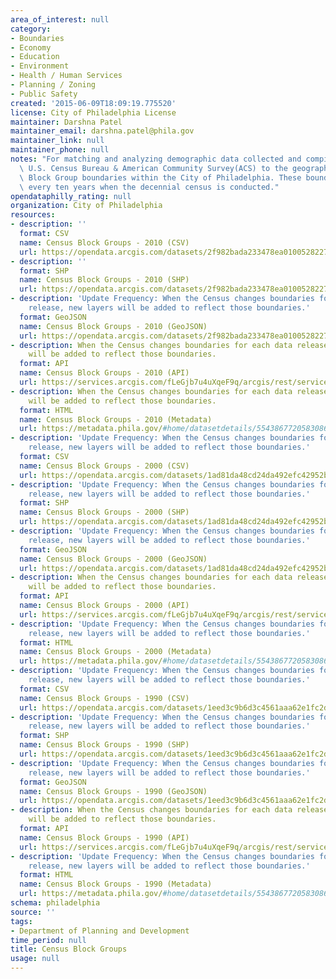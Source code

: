 ```yaml
---
area_of_interest: null
category:
- Boundaries
- Economy
- Education
- Environment
- Health / Human Services
- Planning / Zoning
- Public Safety
created: '2015-06-09T18:09:19.775520'
license: City of Philadelphia License
maintainer: Darshna Patel
maintainer_email: darshna.patel@phila.gov
maintainer_link: null
maintainer_phone: null
notes: "For matching and analyzing demographic data collected and compiled by the\
  \ U.S. Census Bureau & American Community Survey(ACS) to the geography of Census\
  \ Block Group boundaries within the City of Philadelphia. These boundaries can change\
  \ every ten years when the decennial census is conducted."
opendataphilly_rating: null
organization: City of Philadelphia
resources:
- description: ''
  format: CSV
  name: Census Block Groups - 2010 (CSV)
  url: https://opendata.arcgis.com/datasets/2f982bada233478ea0100528227febce_0.csv
- description: ''
  format: SHP
  name: Census Block Groups - 2010 (SHP)
  url: https://opendata.arcgis.com/datasets/2f982bada233478ea0100528227febce_0.zip
- description: 'Update Frequency: When the Census changes boundaries for each data
    release, new layers will be added to reflect those boundaries.'
  format: GeoJSON
  name: Census Block Groups - 2010 (GeoJSON)
  url: https://opendata.arcgis.com/datasets/2f982bada233478ea0100528227febce_0.geojson
- description: When the Census changes boundaries for each data release, new layers
    will be added to reflect those boundaries.
  format: API
  name: Census Block Groups - 2010 (API)
  url: https://services.arcgis.com/fLeGjb7u4uXqeF9q/arcgis/rest/services/Census_Block_Groups_2010/FeatureServer/0/query?outFields=*&where=1%3D1
- description: When the Census changes boundaries for each data release, new layers
    will be added to reflect those boundaries.
  format: HTML
  name: Census Block Groups - 2010 (Metadata)
  url: https://metadata.phila.gov/#home/datasetdetails/5543867720583086178c4f46/representationdetails/55438ac99b989a05172d0d79/
- description: 'Update Frequency: When the Census changes boundaries for each data
    release, new layers will be added to reflect those boundaries.'
  format: CSV
  name: Census Block Groups - 2000 (CSV)
  url: https://opendata.arcgis.com/datasets/1ad81da48cd24da492efc42952b4cbea_0.csv
- description: 'Update Frequency: When the Census changes boundaries for each data
    release, new layers will be added to reflect those boundaries.'
  format: SHP
  name: Census Block Groups - 2000 (SHP)
  url: https://opendata.arcgis.com/datasets/1ad81da48cd24da492efc42952b4cbea_0.zip
- description: 'Update Frequency: When the Census changes boundaries for each data
    release, new layers will be added to reflect those boundaries.'
  format: GeoJSON
  name: Census Block Groups - 2000 (GeoJSON)
  url: https://opendata.arcgis.com/datasets/1ad81da48cd24da492efc42952b4cbea_0.geojson
- description: When the Census changes boundaries for each data release, new layers
    will be added to reflect those boundaries.
  format: API
  name: Census Block Groups - 2000 (API)
  url: https://services.arcgis.com/fLeGjb7u4uXqeF9q/arcgis/rest/services/Census_Block_Groups_2000/FeatureServer/0/query?outFields=*&where=1%3D1
- description: 'Update Frequency: When the Census changes boundaries for each data
    release, new layers will be added to reflect those boundaries.'
  format: HTML
  name: Census Block Groups - 2000 (Metadata)
  url: https://metadata.phila.gov/#home/datasetdetails/5543867720583086178c4f46/representationdetails/557ae8ce97f2dbd87e7cc271/
- description: 'Update Frequency: When the Census changes boundaries for each data
    release, new layers will be added to reflect those boundaries.'
  format: CSV
  name: Census Block Groups - 1990 (CSV)
  url: https://opendata.arcgis.com/datasets/1eed3c9b6d3c4561aaa62e1fc2dd81c4_0.csv
- description: 'Update Frequency: When the Census changes boundaries for each data
    release, new layers will be added to reflect those boundaries.'
  format: SHP
  name: Census Block Groups - 1990 (SHP)
  url: https://opendata.arcgis.com/datasets/1eed3c9b6d3c4561aaa62e1fc2dd81c4_0.zip
- description: 'Update Frequency: When the Census changes boundaries for each data
    release, new layers will be added to reflect those boundaries.'
  format: GeoJSON
  name: Census Block Groups - 1990 (GeoJSON)
  url: https://opendata.arcgis.com/datasets/1eed3c9b6d3c4561aaa62e1fc2dd81c4_0.geojson
- description: When the Census changes boundaries for each data release, new layers
    will be added to reflect those boundaries.
  format: API
  name: Census Block Groups - 1990 (API)
  url: https://services.arcgis.com/fLeGjb7u4uXqeF9q/arcgis/rest/services/Census_Block_Groups_1990/FeatureServer/0/query?outFields=*&where=1%3D1
- description: 'Update Frequency: When the Census changes boundaries for each data
    release, new layers will be added to reflect those boundaries.'
  format: HTML
  name: Census Block Groups - 1990 (Metadata)
  url: https://metadata.phila.gov/#home/datasetdetails/5543867720583086178c4f46/representationdetails/557ae8b44d72efc5445ab091/
schema: philadelphia
source: ''
tags:
- Department of Planning and Development
time_period: null
title: Census Block Groups
usage: null
---
```

